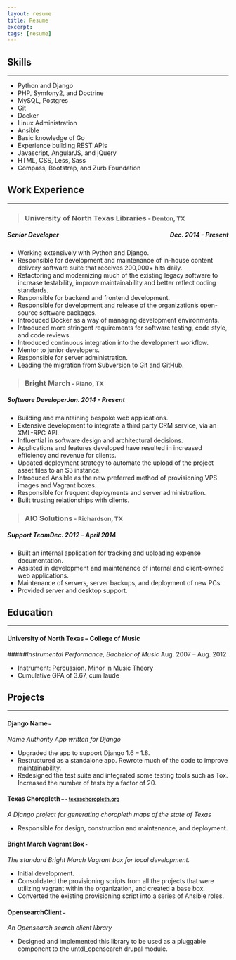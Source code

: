 ```yaml
---
layout: resume
title: Resume
excerpt:
tags: [resume]
---
```


## Skills
---

* Python and Django               
* PHP, Symfony2, and Doctrine     
* MySQL, Postgres                 
* Git                             
* Docker                          
* Linux Administration                   
* Ansible                                
* Basic knowledge of Go           
* Experience building REST APIs          
* Javascript,  AngularJS, and jQuery     
* HTML, CSS, Less, Sass                  
* Compass, Bootstrap, and Zurb Foundation



## Work Experience
---

>### University of North Texas Libraries<small> - Denton, TX</small>

##### _Senior Developer_<span style="float: right;">Dec. 2014 - Present</span>

* Working extensively with Python and Django.
* Responsible for development and maintenance of in-house content delivery software suite that receives 200,000+ hits daily.
* Refactoring and modernizing much of the existing legacy software to increase testability, improve maintainability and better reflect coding standards.
* Responsible for backend and frontend development.
* Responsible for development and release of the organization’s open-source software packages.
* Introduced Docker as a way of managing development environments.
* Introduced more stringent requirements for software testing, code style, and code reviews.
* Introduced continuous integration into the development workflow.
* Mentor to junior developers.
* Responsible for server administration.
* Leading the migration from Subversion to Git and GitHub.


>### Bright March<small> - Plano, TX</small>

##### _Software Developer_<span class="right">Jan.  2014 - Present</span>

* Building and maintaining bespoke web applications.
* Extensive development to integrate a third party CRM service, via an XML-RPC API.
* Influential in software design and architectural decisions.
* Applications and features developed have resulted in increased efficiency and revenue for clients.
* Updated deployment strategy to automate the upload of the project asset files to an S3 instance.
* Introduced Ansible as the new preferred method of provisioning VPS images and Vagrant boxes.
* Responsible for frequent deployments and server administration.
* Built trusting relationships with clients.


>### AIO Solutions<small> - Richardson, TX</small>

##### _Support Team_<span class="right">Dec. 2012 – April 2014</span>

* Built an internal application for tracking and uploading expense documentation.
* Assisted in development and maintenance of internal and client-owned web applications.
* Maintenance of servers, server backups, and deployment of new PCs.
* Provided server and desktop support.


## Education
---

#### University of North Texas – College of Music

#####_Instrumental Performance, Bachelor of Music_ <span class="right">Aug. 2007 – Aug. 2012</span>


* Instrument: Percussion. Minor in Music Theory
* Cumulative GPA of 3.67, cum laude


## Projects
---

<h4>Django Name<small> – <a href="http://github.com/unt-libraries/django-name"><i class="fa fa-fw fa-github"></i></a></small></h4>

_Name Authority App written for Django_

* Upgraded the app to support Django 1.6 – 1.8.
* Restructured as a standalone app. Rewrote much of the code to improve maintainability.
* Redesigned the test suite and integrated some testing tools such as Tox. Increased the number of tests by a factor of 20.

<h4>Texas Choropleth<small> – <a href="http://github.com/unt-libraries/texas-choropleth"><i class="fa fa-fw fa-github"></i></a> - <a href="http://texaschoropleth.org">texaschoropleth.org</a></small></h4>

_A Django project for generating choropleth maps of the state of Texas_

* Responsible for design, construction and maintenance, and deployment.

<h4>Bright March Vagrant Box<small> - <a href="http://github.com/brightmarch/vagrant-box"><i class="fa fa-fw fa-github"></i></a></small></h4>

_The standard Bright March Vagrant box for local development._

* Initial development.
* Consolidated the provisioning scripts from all the projects that were utilizing vagrant within the organization, and created a base box.
* Converted the existing provisioning script into a series of Ansible roles.

<h4>OpensearchClient<small> – <a href="http://github.com/unt-libraries/opensearch-client"><i class="fa fa-fw fa-github"></i></a></small></h4>

_An Opensearch search client library_

* Designed and implemented this library to be used as a pluggable component to the untdl_opensearch drupal module.
